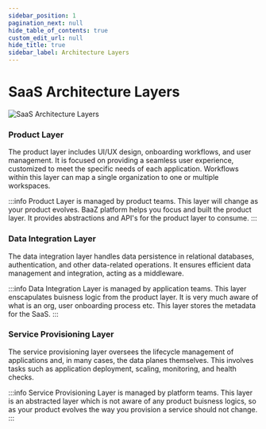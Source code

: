```yaml
---
sidebar_position: 1
pagination_next: null
hide_table_of_contents: true
custom_edit_url: null
hide_title: true
sidebar_label: Architecture Layers
---
```


# SaaS Architecture Layers

<div style={{ textAlign: 'center' }}>
  <img src={require('../../../static/img/saasarch.png').default} alt="SaaS Architecture Layers" />
</div>

<!--truncate-->
### Product Layer
The product layer includes UI/UX design, onboarding workflows, and user management. It is focused on providing a seamless user experience, customized to meet the specific needs of each application. Workflows within this layer can map a single organization to one or multiple workspaces.

:::info
Product Layer is managed by product teams. This layer will change as your product evolves. BaaZ platform helps you focus and built the product layer. It provides abstractions and API's for the product layer to consume.
:::

### Data Integration Layer
The data integration layer handles data persistence in relational databases, authentication, and other data-related operations. It ensures efficient data management and integration, acting as a middleware.

:::info
Data Integration Layer is managed by application teams. This layer enscapulates buisness logic from the product layer. It is very much aware of what is an org, user onboarding process etc. This layer stores the metadata for the SaaS.
:::

### Service Provisioning Layer
The service provisioning layer oversees the lifecycle management of applications and, in many cases, the data planes themselves. This involves tasks such as application deployment, scaling, monitoring, and health checks.

:::info
Service Provisioning Layer is managed by platform teams. This layer is an abstracted layer which is not aware of any product buisness logics, so as your product evolves the way you provision a service should not change.
:::